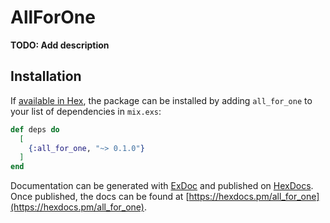 # AllForOne

**TODO: Add description**

## Installation

If [available in Hex](https://hex.pm/docs/publish), the package can be installed
by adding `all_for_one` to your list of dependencies in `mix.exs`:

```elixir
def deps do
  [
    {:all_for_one, "~> 0.1.0"}
  ]
end
```

Documentation can be generated with [ExDoc](https://github.com/elixir-lang/ex_doc)
and published on [HexDocs](https://hexdocs.pm). Once published, the docs can
be found at [https://hexdocs.pm/all_for_one](https://hexdocs.pm/all_for_one).

